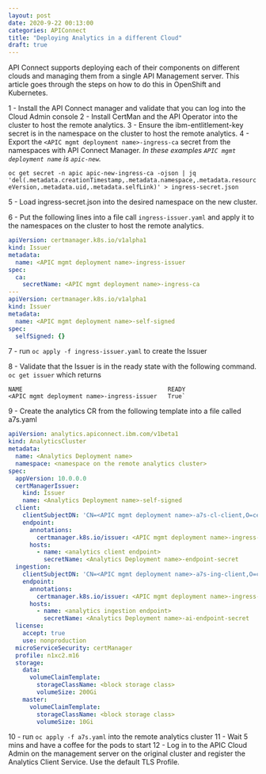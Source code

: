 ```yaml
---
layout: post
date: 2020-9-22 00:13:00
categories: APIConnect
title: "Deploying Analytics in a different Cloud"
draft: true
---
```


API Connect supports deploying each of their components on different clouds and managing them from a single API Management server. This article goes through the steps on how to do this in OpenShift and Kubernetes.
​

<!--more-->

1 - Install the API Connect manager and validate that you can log into the Cloud Admin console
2 - Install CertMan and the API Operator into the cluster to host the remote analytics.
3 - Ensure the ibm-entlitlement-key secret is in the namespace on the cluster to host the remote analytics.
4 - Export the `<APIC mgmt deployment name>-ingress-ca` secret from the namespaces with API Connect Manager. _In these examples `APIC mgmt deployment name` is `apic-new`._

`oc get secret -n apic apic-new-ingress-ca -ojson | jq 'del(.metadata.creationTimestamp,.metadata.namespace,.metadata.resourceVersion,.metadata.uid,.metadata.selfLink)' > ingress-secret.json`

5 - Load ingress-secret.json into the desired namespace on the new cluster.

6 - Put the following lines into a file call `ingress-issuer.yaml` and apply it to the namespaces on the cluster to host the remote analytics.

```yaml
apiVersion: certmanager.k8s.io/v1alpha1
kind: Issuer
metadata:
  name: <APIC mgmt deployment name>-ingress-issuer
spec:
  ca:
    secretName: <APIC mgmt deployment name>-ingress-ca
---
apiVersion: certmanager.k8s.io/v1alpha1
kind: Issuer
metadata:
  name: <APIC mgmt deployment name>-self-signed
spec:
  selfSigned: {}
```

7 - run `oc apply -f ingress-issuer.yaml` to create the Issuer

8 - Validate that the Issuer is in the ready state with the following command.
`oc get issuer`
which returns

```
NAME                                         READY
<APIC mgmt deployment name>-ingress-issuer   True`
```

9 - Create the analytics CR from the following template into a file called a7s.yaml

```yaml
apiVersion: analytics.apiconnect.ibm.com/v1beta1
kind: AnalyticsCluster
metadata:
  name: <Analytics Deployment name>
  namespace: <namespace on the remote analytics cluster>
spec:
  appVersion: 10.0.0.0
  certManagerIssuer:
    kind: Issuer
    name: <Analytics Deployment name>-self-signed
  client:
    clientSubjectDN: 'CN=<APIC mgmt deployment name>-a7s-cl-client,O=cert-manager'
    endpoint:
      annotations:
        certmanager.k8s.io/issuer: <APIC mgmt deployment name>-ingress-issuer
      hosts:
        - name: <analytics client endpoint>
          secretName: <Analytics Deployment name>-endpoint-secret
  ingestion:
    clientSubjectDN: 'CN=<APIC mgmt deployment name>-a7s-ing-client,O=cert-manager'
    endpoint:
      annotations:
        certmanager.k8s.io/issuer: <APIC mgmt deployment name>-ingress-issuer
      hosts:
        - name: <analytics ingestion endpoint>
          secretName: <Analytics Deployment name>-ai-endpoint-secret
  license:
    accept: true
    use: nonproduction
  microServiceSecurity: certManager
  profile: n1xc2.m16
  storage:
    data:
      volumeClaimTemplate:
        storageClassName: <block storage class>
        volumeSize: 200Gi
    master:
      volumeClaimTemplate:
        storageClassName: <block storage class>
        volumeSize: 10Gi
```

10 - run `oc apply -f a7s.yaml` into the remote analytics cluster
11 - Wait 5 mins and have a coffee for the  pods to start
12 - Log in to the APIC Cloud Admin on the management server on the original cluster and register the Analytics Client Service. Use the default TLS Profile.
